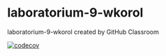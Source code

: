 # laboratorium-9-wkorol
laboratorium-9-wkorol created by GitHub Classroom

[![codecov](https://codecov.io/gh/testowanieaplikacjijavaug/laboratorium-9-wkorol/branch/master/graph/badge.svg)](https://codecov.io/gh/testowanieaplikacjijavaug/laboratorium-9-wkorol)
